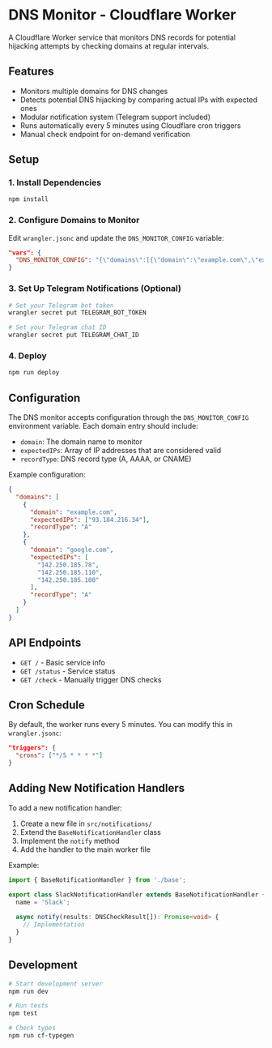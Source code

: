 # DNS Monitor - Cloudflare Worker

A Cloudflare Worker service that monitors DNS records for potential hijacking attempts by checking domains at regular intervals.

## Features

- Monitors multiple domains for DNS changes
- Detects potential DNS hijacking by comparing actual IPs with expected ones
- Modular notification system (Telegram support included)
- Runs automatically every 5 minutes using Cloudflare cron triggers
- Manual check endpoint for on-demand verification

## Setup

### 1. Install Dependencies

```bash
npm install
```

### 2. Configure Domains to Monitor

Edit `wrangler.jsonc` and update the `DNS_MONITOR_CONFIG` variable:

```json
"vars": {
  "DNS_MONITOR_CONFIG": "{\"domains\":[{\"domain\":\"example.com\",\"expectedIPs\":[\"93.184.216.34\"],\"recordType\":\"A\"},{\"domain\":\"yourdomain.com\",\"expectedIPs\":[\"1.2.3.4\"],\"recordType\":\"A\"}]}"
}
```

### 3. Set Up Telegram Notifications (Optional)

```bash
# Set your Telegram bot token
wrangler secret put TELEGRAM_BOT_TOKEN

# Set your Telegram chat ID
wrangler secret put TELEGRAM_CHAT_ID
```

### 4. Deploy

```bash
npm run deploy
```

## Configuration

The DNS monitor accepts configuration through the `DNS_MONITOR_CONFIG` environment variable. Each domain entry should include:

- `domain`: The domain name to monitor
- `expectedIPs`: Array of IP addresses that are considered valid
- `recordType`: DNS record type (A, AAAA, or CNAME)

Example configuration:
```json
{
  "domains": [
    {
      "domain": "example.com",
      "expectedIPs": ["93.184.216.34"],
      "recordType": "A"
    },
    {
      "domain": "google.com", 
      "expectedIPs": [
        "142.250.185.78",
        "142.250.185.110",
        "142.250.185.100"
      ],
      "recordType": "A"
    }
  ]
}
```

## API Endpoints

- `GET /` - Basic service info
- `GET /status` - Service status
- `GET /check` - Manually trigger DNS checks

## Cron Schedule

By default, the worker runs every 5 minutes. You can modify this in `wrangler.jsonc`:

```json
"triggers": {
  "crons": ["*/5 * * * *"]
}
```

## Adding New Notification Handlers

To add a new notification handler:

1. Create a new file in `src/notifications/`
2. Extend the `BaseNotificationHandler` class
3. Implement the `notify` method
4. Add the handler to the main worker file

Example:
```typescript
import { BaseNotificationHandler } from './base';

export class SlackNotificationHandler extends BaseNotificationHandler {
  name = 'Slack';
  
  async notify(results: DNSCheckResult[]): Promise<void> {
    // Implementation
  }
}
```

## Development

```bash
# Start development server
npm run dev

# Run tests
npm test

# Check types
npm run cf-typegen
```